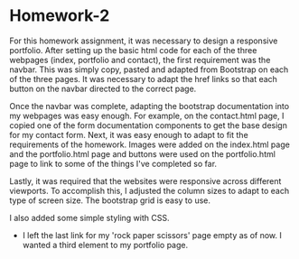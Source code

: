 # Homework-2

For this homework assignment, it was necessary to design a responsive portfolio.  After setting up the basic html code for each of the three webpages (index, portfolio and contact), the first requirement was the navbar.  This was simply copy, pasted and adapted from Bootstrap on each of the three pages.  It was necessary to adapt the href links so that each button on the navbar directed to the correct page.

Once the navbar was complete, adapting the bootstrap documentation into my webpages was easy enough.  For example, on the contact.html page, I copied one of the form documentation components to get the base design for my contact form.  Next, it was easy enough to adapt to fit the requirements of the homework.  Images were added on the index.html page and the portfolio.html page and buttons were used on the portfolio.html page to link to some of the things I've completed so far.

Lastly, it was required that the websites were responsive across different viewports.  To accomplish this, I adjusted the column sizes to adapt to each type of screen size.  The bootstrap grid is easy to use.

I also added some simple styling with CSS.

* I left the last link for my 'rock paper scissors' page empty as of now.  I wanted a third element to my portfolio page.

